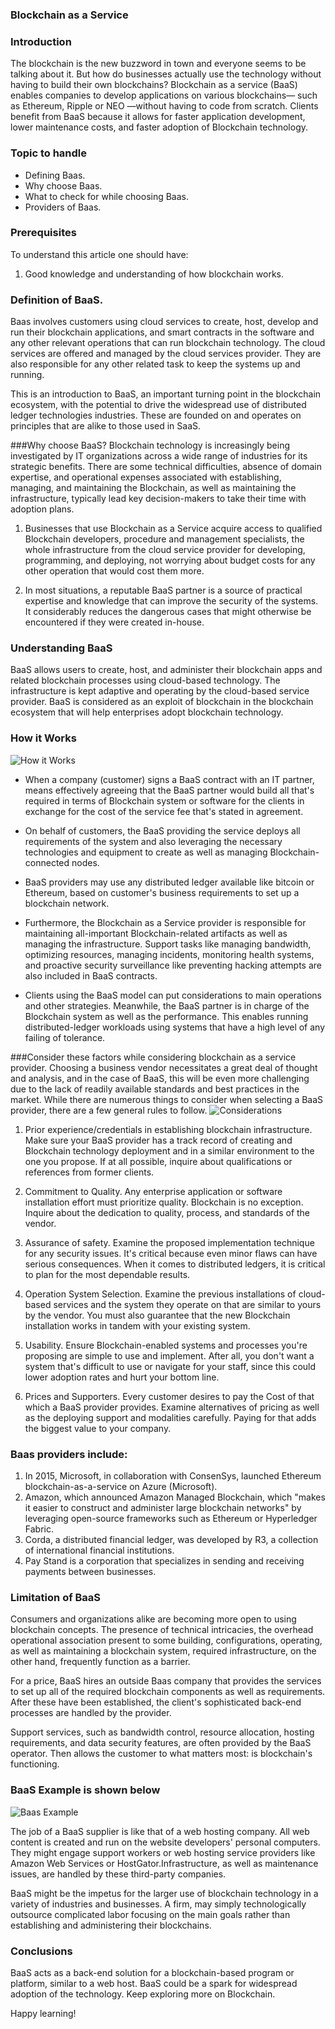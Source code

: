### Blockchain as a Service

### Introduction
The blockchain is the new buzzword in town and everyone seems to be talking about it. But how do businesses actually use the technology without having to build their own blockchains? Blockchain as a service (BaaS) enables companies to develop applications on various blockchains— such as Ethereum, Ripple or NEO —without having to code from scratch. Clients benefit from BaaS because it allows for faster application development, lower maintenance costs, and faster adoption of Blockchain technology.
### Topic to handle
- Defining Baas.
- Why choose Baas.
- What to check for while choosing Baas.
- Providers of Baas.

### Prerequisites
To understand this article one should have:
1. Good knowledge and understanding of how blockchain works.
   
### Definition of BaaS.
Baas involves customers using cloud services to create, host, develop and run their blockchain applications, and smart contracts in the software and any other relevant operations that can run blockchain technology. The cloud services are offered and managed by the cloud services provider. They are also responsible for any other related task to keep the systems up and running.

This is an introduction to BaaS, an important turning point in the blockchain ecosystem, with the potential to drive the widespread use of distributed ledger technologies industries. These are founded on and operates on principles that are alike to those used in SaaS. 

###Why choose BaaS?
Blockchain technology is increasingly being investigated by IT organizations across a wide range of industries for its strategic benefits. There are some technical difficulties, absence of domain expertise, and operational expenses associated with establishing, managing, and maintaining the Blockchain, as well as maintaining the infrastructure, typically lead key decision-makers to take their time with adoption plans.

1. Businesses that use Blockchain as a Service acquire access to qualified Blockchain developers, procedure and management specialists, the whole infrastructure from the cloud service provider for developing, programming, and deploying, not worrying about budget costs for any other operation that would cost them more.

2. In most situations, a reputable BaaS partner is a source of practical expertise and knowledge that can improve the security of the systems. It considerably reduces the dangerous cases that might otherwise be encountered if they were created in-house.

### Understanding BaaS
BaaS allows users to create, host, and administer their blockchain apps and related blockchain processes using cloud-based technology. The infrastructure is kept adaptive and operating by the cloud-based service provider.
BaaS is considered as an exploit of blockchain in the blockchain ecosystem that will help enterprises adopt blockchain technology.
### How it Works
![How it Works](/engineering-education/understanding-blockchain-as-a-service/howitworks.jpg)

- When a company (customer) signs a BaaS contract with an IT partner, means effectively agreeing that the BaaS partner would build all that's required in terms of Blockchain system or software for the clients in exchange for the cost of the service fee that's stated in agreement.

- On behalf of customers, the BaaS providing the service deploys all requirements of the system and also leveraging the necessary technologies and equipment to create as well as managing Blockchain-connected nodes.

- BaaS providers may use any distributed ledger available like bitcoin or Ethereum, based on customer's business requirements to set up a blockchain network.

- Furthermore, the Blockchain as a Service provider is responsible for maintaining all-important Blockchain-related artifacts as well as managing the infrastructure. Support tasks like managing bandwidth, optimizing resources, managing incidents, monitoring health systems, and proactive security surveillance like preventing hacking attempts are also included in BaaS contracts.

- Clients using the BaaS model can put considerations to main operations and other strategies. Meanwhile, the BaaS partner is in charge of the Blockchain system as well as the performance. This enables running distributed-ledger workloads using systems that have a high level of any failing of tolerance.

###Consider these factors while considering blockchain as a service provider.
Choosing a business vendor necessitates a great deal of thought and analysis, and in the case of BaaS, this will be even more challenging due to the lack of readily available standards and best practices in the market. While there are numerous things to consider when selecting a BaaS provider, there are a few general rules to follow.
![Considerations](/engineering-education/understanding-blockchain-as-a-service/consideration.jpg)

1. Prior experience/credentials in establishing blockchain infrastructure.
Make sure your BaaS provider has a track record of creating and Blockchain technology deployment and in a similar environment to the one you propose. If at all possible, inquire about qualifications or references from former clients.

2. Commitment to Quality.
Any enterprise application or software installation effort must prioritize quality. Blockchain is no exception. Inquire about the dedication to quality, process, and standards of the vendor.

3. Assurance of safety.
Examine the proposed implementation technique for any security issues. It's critical because even minor flaws can have serious consequences. When it comes to distributed ledgers, it is critical to plan for the most dependable results.
4. Operation System Selection.
Examine the previous installations of cloud-based services and the system they operate on that are similar to yours by the vendor. You must also guarantee that the new Blockchain installation works in tandem with your existing system.
 5. Usability.
Ensure Blockchain-enabled systems and processes you're proposing are simple to use and implement. After all, you don't want a system that's difficult to use or navigate for your staff, since this could lower adoption rates and hurt your bottom line.
 6. Prices and Supporters.
Every customer desires to pay the Cost of that which a BaaS provider provides. Examine alternatives of pricing as well as the deploying support and modalities carefully. Paying for that adds the biggest value to your company.

###  Baas providers include:
1. In 2015, Microsoft, in collaboration with ConsenSys, launched Ethereum blockchain-as-a-service on Azure (Microsoft).
2. Amazon, which announced Amazon Managed Blockchain, which "makes it easier to construct and administer large blockchain networks" by leveraging open-source frameworks such as Ethereum or Hyperledger Fabric.
3. Corda, a distributed financial ledger, was developed by R3, a collection of international financial institutions.
4. Pay Stand is a corporation that specializes in sending and receiving payments between businesses.
   
    
### Limitation of BaaS
Consumers and organizations alike are becoming more open to using blockchain concepts. The presence of technical intricacies, the overhead operational association present to some building, configurations, operating, as well as maintaining a blockchain system, required infrastructure, on the other hand, frequently function as a barrier.

For a price, BaaS hires an outside Baas company that provides the services to set up all of the required blockchain components as well as requirements. After these have been established, the client's sophisticated back-end processes are handled by the provider.

Support services, such as bandwidth control, resource allocation, hosting requirements, and data security features, are often provided by the BaaS operator. Then allows the customer to what matters most: is blockchain's functioning.

### BaaS Example is shown below
![Baas Example](/engineering-education/understanding-blockchain-as-a-service/baas.jpg)

The job of a BaaS supplier is like that of a web hosting company. All web content is created and run on the website developers' personal computers. They might engage support workers or web hosting service providers like Amazon Web Services or HostGator.Infrastructure, as well as maintenance issues, are handled by these third-party companies.

BaaS might be the impetus for the larger use of blockchain technology in a variety of industries and businesses. A firm, may simply technologically outsource complicated labor focusing on the main goals rather than establishing and administering their blockchains.

### Conclusions
BaaS acts as a back-end solution for a blockchain-based program or platform, similar to a web host. BaaS could be a spark for widespread adoption of the technology. Keep exploring more on Blockchain.

Happy learning!

